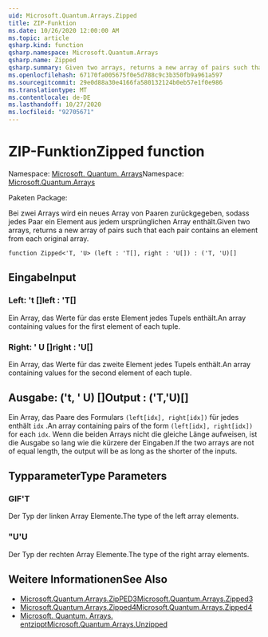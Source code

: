 ```yaml
---
uid: Microsoft.Quantum.Arrays.Zipped
title: ZIP-Funktion
ms.date: 10/26/2020 12:00:00 AM
ms.topic: article
qsharp.kind: function
qsharp.namespace: Microsoft.Quantum.Arrays
qsharp.name: Zipped
qsharp.summary: Given two arrays, returns a new array of pairs such that each pair contains an element from each original array.
ms.openlocfilehash: 67170fa005675f0e5d788c9c3b350fb9a961a597
ms.sourcegitcommit: 29e0d88a30e4166fa580132124b0eb57e1f0e986
ms.translationtype: MT
ms.contentlocale: de-DE
ms.lasthandoff: 10/27/2020
ms.locfileid: "92705671"
---
```

# <a name="zipped-function"></a><span data-ttu-id="5823a-102">ZIP-Funktion</span><span class="sxs-lookup"><span data-stu-id="5823a-102">Zipped function</span></span>

<span data-ttu-id="5823a-103">Namespace: [Microsoft. Quantum. Arrays](xref:Microsoft.Quantum.Arrays)</span><span class="sxs-lookup"><span data-stu-id="5823a-103">Namespace: [Microsoft.Quantum.Arrays](xref:Microsoft.Quantum.Arrays)</span></span>

<span data-ttu-id="5823a-104">Paketen [](https://nuget.org/packages/)</span><span class="sxs-lookup"><span data-stu-id="5823a-104">Package: [](https://nuget.org/packages/)</span></span>


<span data-ttu-id="5823a-105">Bei zwei Arrays wird ein neues Array von Paaren zurückgegeben, sodass jedes Paar ein Element aus jedem ursprünglichen Array enthält.</span><span class="sxs-lookup"><span data-stu-id="5823a-105">Given two arrays, returns a new array of pairs such that each pair contains an element from each original array.</span></span>

```qsharp
function Zipped<'T, 'U> (left : 'T[], right : 'U[]) : ('T, 'U)[]
```


## <a name="input"></a><span data-ttu-id="5823a-106">Eingabe</span><span class="sxs-lookup"><span data-stu-id="5823a-106">Input</span></span>

### <a name="left--t"></a><span data-ttu-id="5823a-107">Left: 't []</span><span class="sxs-lookup"><span data-stu-id="5823a-107">left : 'T[]</span></span>

<span data-ttu-id="5823a-108">Ein Array, das Werte für das erste Element jedes Tupels enthält.</span><span class="sxs-lookup"><span data-stu-id="5823a-108">An array containing values for the first element of each tuple.</span></span>


### <a name="right--u"></a><span data-ttu-id="5823a-109">Right: ' U []</span><span class="sxs-lookup"><span data-stu-id="5823a-109">right : 'U[]</span></span>

<span data-ttu-id="5823a-110">Ein Array, das Werte für das zweite Element jedes Tupels enthält.</span><span class="sxs-lookup"><span data-stu-id="5823a-110">An array containing values for the second element of each tuple.</span></span>



## <a name="output--tu"></a><span data-ttu-id="5823a-111">Ausgabe: ('t, ' U) []</span><span class="sxs-lookup"><span data-stu-id="5823a-111">Output : ('T,'U)[]</span></span>

<span data-ttu-id="5823a-112">Ein Array, das Paare des Formulars `(left[idx], right[idx])` für jedes enthält `idx` .</span><span class="sxs-lookup"><span data-stu-id="5823a-112">An array containing pairs of the form `(left[idx], right[idx])` for each `idx`.</span></span> <span data-ttu-id="5823a-113">Wenn die beiden Arrays nicht die gleiche Länge aufweisen, ist die Ausgabe so lang wie die kürzere der Eingaben.</span><span class="sxs-lookup"><span data-stu-id="5823a-113">If the two arrays are not of equal length, the output will be as long as the shorter of the inputs.</span></span>

## <a name="type-parameters"></a><span data-ttu-id="5823a-114">Typparameter</span><span class="sxs-lookup"><span data-stu-id="5823a-114">Type Parameters</span></span>

### <a name="t"></a><span data-ttu-id="5823a-115">GIF</span><span class="sxs-lookup"><span data-stu-id="5823a-115">'T</span></span>

<span data-ttu-id="5823a-116">Der Typ der linken Array Elemente.</span><span class="sxs-lookup"><span data-stu-id="5823a-116">The type of the left array elements.</span></span>
### <a name="u"></a><span data-ttu-id="5823a-117">"U</span><span class="sxs-lookup"><span data-stu-id="5823a-117">'U</span></span>

<span data-ttu-id="5823a-118">Der Typ der rechten Array Elemente.</span><span class="sxs-lookup"><span data-stu-id="5823a-118">The type of the right array elements.</span></span>

## <a name="see-also"></a><span data-ttu-id="5823a-119">Weitere Informationen</span><span class="sxs-lookup"><span data-stu-id="5823a-119">See Also</span></span>

- [<span data-ttu-id="5823a-120">Microsoft.Quantum.Arrays.ZipPED3</span><span class="sxs-lookup"><span data-stu-id="5823a-120">Microsoft.Quantum.Arrays.Zipped3</span></span>](xref:Microsoft.Quantum.Arrays.Zipped3)
- [<span data-ttu-id="5823a-121">Microsoft.Quantum.Arrays.Zipped4</span><span class="sxs-lookup"><span data-stu-id="5823a-121">Microsoft.Quantum.Arrays.Zipped4</span></span>](xref:Microsoft.Quantum.Arrays.Zipped4)
- [<span data-ttu-id="5823a-122">Microsoft. Quantum. Arrays. entzippt</span><span class="sxs-lookup"><span data-stu-id="5823a-122">Microsoft.Quantum.Arrays.Unzipped</span></span>](xref:Microsoft.Quantum.Arrays.Unzipped)